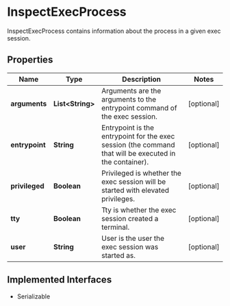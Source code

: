 

# InspectExecProcess

InspectExecProcess contains information about the process in a given exec session.

## Properties

| Name | Type | Description | Notes |
|------------ | ------------- | ------------- | -------------|
|**arguments** | **List&lt;String&gt;** | Arguments are the arguments to the entrypoint command of the exec session. |  [optional] |
|**entrypoint** | **String** | Entrypoint is the entrypoint for the exec session (the command that will be executed in the container). |  [optional] |
|**privileged** | **Boolean** | Privileged is whether the exec session will be started with elevated privileges. |  [optional] |
|**tty** | **Boolean** | Tty is whether the exec session created a terminal. |  [optional] |
|**user** | **String** | User is the user the exec session was started as. |  [optional] |


## Implemented Interfaces

* Serializable


